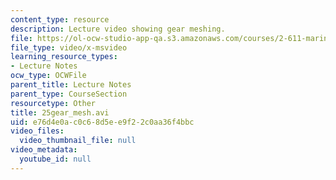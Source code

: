 ```yaml
---
content_type: resource
description: Lecture video showing gear meshing.
file: https://ol-ocw-studio-app-qa.s3.amazonaws.com/courses/2-611-marine-power-and-propulsion-fall-2006/e76d4e0ac0c68d5ee9f22c0aa36f4bbc_25gear_mesh.avi
file_type: video/x-msvideo
learning_resource_types:
- Lecture Notes
ocw_type: OCWFile
parent_title: Lecture Notes
parent_type: CourseSection
resourcetype: Other
title: 25gear_mesh.avi
uid: e76d4e0a-c0c6-8d5e-e9f2-2c0aa36f4bbc
video_files:
  video_thumbnail_file: null
video_metadata:
  youtube_id: null
---
```

